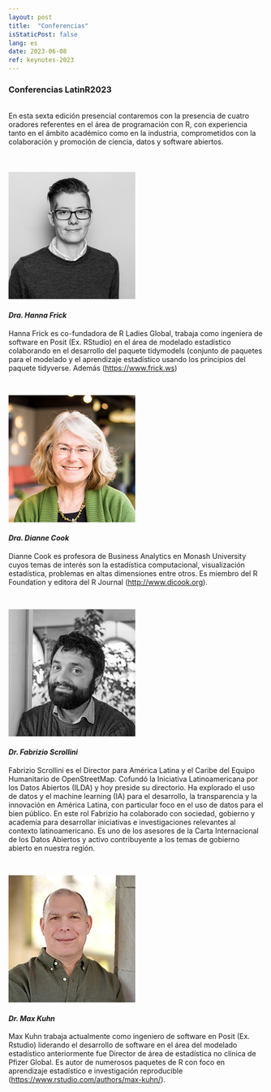 ```yaml
---
layout: post
title:  "Conferencias"
isStaticPost: false
lang: es
date: 2023-06-08
ref: keynotes-2023
---
```


### Conferencias LatinR2023

<br> En esta sexta edición presencial contaremos con la presencia de cuatro oradores referentes en el área de programación con R, con experiencia tanto en el ámbito académico como en la industria, comprometidos con la colaboración y promoción de ciencia, datos y software abiertos.
<br> 
<br>
<br>
<br>
![](../../img/posts/hanna.jpg)

#### _Dra. Hanna Frick_
Hanna Frick es co-fundadora de R Ladies Global,  trabaja como ingeniera de software en Posit (Ex. RStudio) en el área de modelado estadístico colaborando en el desarrollo del paquete tidymodels (conjunto de paquetes para el modelado y el aprendizaje estadístico usando los principios del paquete tidyverse. Además  (https://www.frick.ws)

<br> 

![](../../img/posts/dianne.jpg)

#### _Dra. Dianne Cook_
Dianne Cook es profesora de Business Analytics en Monash University cuyos temas de interés son la estadística computacional, visualización estadística, problemas en altas dimensiones entre otros. Es miembro del R Foundation y editora del R Journal (http://www.dicook.org).


<br> 

![](../../img/posts/Fabrizio.jpg)

#### _*Dr. Fabrizio Scrollini*_
Fabrizio Scrollini es el Director para América Latina y el Caribe del Equipo Humanitario de OpenStreetMap. Cofundó la Iniciativa Latinoamericana por los Datos Abiertos (ILDA) y hoy preside su directorio. Ha explorado el uso de datos y el machine learning (IA) para el desarrollo, la transparencia y la innovación en América Latina, con particular foco en el uso de datos para el bien público. En este rol Fabrizio ha colaborado con sociedad, gobierno y academia para desarrollar iniciativas e investigaciones relevantes al contexto latinoamericano. Es uno de los asesores de la Carta Internacional de los Datos Abiertos y activo contribuyente a los temas de gobierno abierto en nuestra región. 

<br> 

![](../../img/posts/Max.jpg)

#### _Dr. Max Kuhn_
Max Kuhn trabaja actualmente como ingeniero de software en Posit (Ex. Rstudio) liderando el desarrollo de software en el área del modelado estadístico anteriormente fue Director de área de estadística no clínica de Pfizer Global. Es autor de numerosos paquetes de R con foco en aprendizaje estadístico e investigación reproducible (https://www.rstudio.com/authors/max-kuhn/).